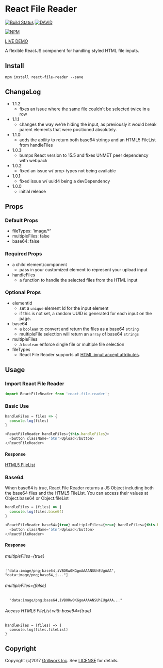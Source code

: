 # React File Reader
[![Build Status](https://travis-ci.org/GrillWork/react-file-reader.png?branch=master)](https://travis-ci.org/GrillWork/react-file-reader)
[![DAVID](https://david-dm.org/grillwork/react-file-reader.svg)](https://david-dm.org/grillwork/react-file-reader)

[![NPM](https://nodei.co/npm/react-file-reader.png?downloads=true&downloadRank=true&stars=true)](https://nodei.co/npm/react-file-reader/)

[LIVE DEMO](http://react-file-reader.herokuapp.com/)

A flexible ReactJS component for handling styled HTML file inputs.

## Install
```
npm install react-file-reader --save
```

## ChangeLog
  - 1.1.2
    - fixes an issue where the same file couldn't be selected twice in a row
  - 1.1.1
    - changes the way we're hiding the input, as previously it would break parent elements that were positioned absolutely.
  - 1.1.0
    - adds the ability to return both base64 strings and an HTML5 FileList from handleFiles
  - 1.0.3
    - bumps React version to 15.5 and fixes UNMET peer dependency with webpack
  - 1.0.2
    - fixed an issue w/ prop-types not being available
  - 1.0.1
    - fixed issue w/ uuid4 being a devDependency
  - 1.0.0
    - initial release

## Props
### Default Props
  - fileTypes: 'image/*'
  - multipleFiles: false
  - base64: false

### Required Props
- a child element/component
  - pass in your customized element to represent your upload input
- handleFiles
  - a function to handle the selected files from the HTML input

### Optional Props
- elementId
  - set a `unique` element Id for the input element
  - if this is not set, a random UUID is generated for each input on the page.
- base64
  - a `boolean` to convert and return the files as a base64 `string`
  - multipleFile selection will return an `array` of base64 `strings`
- multipleFiles
  - a `boolean` enforce single file or multiple file selection
- fileTypes
  - React File Reader supports all [HTML input accept attributes](https://www.w3schools.com/tags/att_input_accept.asp).

## Usage
### Import React File Reader
```javascript
import ReactFileReader from 'react-file-reader';
```

### Basic Use
```javascript
handleFiles = files => {
  console.log(files)
}

<ReactFileReader handleFiles={this.handleFiles}>
  <button className='btn'>Upload</button>
</ReactFileReader>
```

#### Response
[HTML5 FileList](https://developer.mozilla.org/en-US/docs/Web/API/FileList)

### Base64
When base64 is true, React File Reader returns a JS Object including both the base64 files and the HTML5 FileList. You can access their values at Object.base64 or Object.fileList

```javascript
handleFiles = (files) => {
  console.log(files.base64)
}

<ReactFileReader base64={true} multipleFiles={true} handleFiles={this.handleFiles}>
  <button className='btn'>Upload</button>
</ReactFileReader>
```

#### Response

###### multipleFiles={true}
```
["data:image/png;base64,iVBORw0KGgoAAAANSUhEUgAAA", "data:image/png;base64,i..."]
```

###### multipleFiles={false}
```
  "data:image/png;base64,iVBORw0KGgoAAAANSUhEUgAAA..."
```

###### Access HTML5 FileList with base64={true}
```
handleFiles = (files) => {
  console.log(files.fileList)
}
```

## Copyright
Copyright (c)2017 [Grillwork Inc](http://grillwork.io). See [LICENSE](https://github.com/GrillWork/react-file-reader/blob/master/LICENSE) for details.
